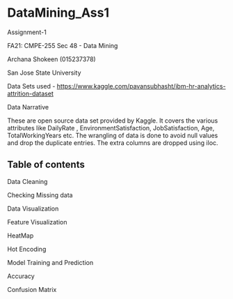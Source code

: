 # DataMining_Ass1

Assignment-1

FA21: CMPE-255 Sec 48 - Data Mining

Archana Shokeen (015237378)

San Jose State University

Data Sets used - https://www.kaggle.com/pavansubhasht/ibm-hr-analytics-attrition-dataset

Data Narrative

These are open source data set provided by Kaggle. It covers the various attributes like DailyRate , EnvironmentSatisfaction, JobSatisfaction, Age, TotalWorkingYears etc. The wrangling of data is done to avoid null values and drop the duplicate entries. The extra columns are dropped using iloc.

## Table of contents
Data Cleaning

Checking Missing data

Data Visualization

Feature Visualization

HeatMap

Hot Encoding

Model Training and Prediction

Accuracy

Confusion Matrix
